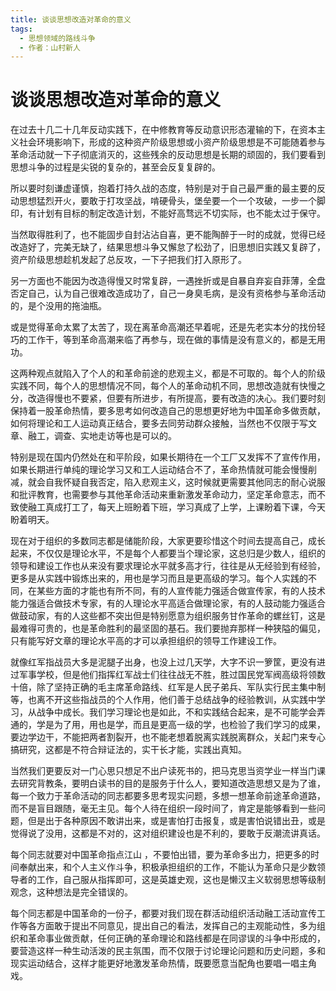 ```yaml
---
title: 谈谈思想改造对革命的意义
tags:
  - 思想领域的路线斗争
  - 作者：山村新人
---
```


# 谈谈思想改造对革命的意义

在过去十几二十几年反动实践下，在中修教育等反动意识形态灌输的下，在资本主义社会环境影响下，形成的这种资产阶级思想或小资产阶级思想是不可能随着参与革命活动就一下子彻底消灭的，这些残余的反动思想是长期的顽固的，我们要看到思想斗争的过程是尖锐的复杂的，甚至会反复复辟的。

所以要时刻谦虚谨慎，抱着打持久战的态度，特别是对于自己最严重的最主要的反动思想猛烈开火，要敢于打攻坚战，啃硬骨头，堡垒要一个一个攻破，一步一个脚印，有计划有目标的制定改造计划，不能好高骛远不切实际，也不能太过于保守。

当然取得胜利了，也不能固步自封沾沾自喜，更不能陶醉于一时的成就，觉得已经改造好了，完美无缺了，结果思想斗争又懈怠了松劲了，旧思想旧实践又复辟了，资产阶级思想趁机发起了总反攻，一下子把我们打入原形了。

另一方面也不能因为改造得慢又时常复辟，一遇挫折或是自暴自弃妄自菲薄，全盘否定自己，认为自己很难改造成功了，自己一身臭毛病，是没有资格参与革命活动的，是个没用的拖油瓶。

或是觉得革命太累了太苦了，现在离革命高潮还早着呢，还是先老实本分的找份轻巧的工作干，等到革命高潮来临了再参与，现在做的事情是没有意义的，都是无用功。

这两种观点就陷入了个人的和革命前途的悲观主义，都是不可取的。每个人的阶级实践不同，每个人的思想情况不同，每个人的革命动机不同，思想改造就有快慢之分，改造得慢也不要紧，但要有所进步，有所提高，要有改造的决心。我们要时刻保持着一股革命热情，要多思考如何改造自己的思想更好地为中国革命多做贡献，如何将理论和工人运动真正结合，要多去同劳动群众接触，当然也不仅限于写文章、融工，调查、实地走访等也是可以的。

特别是现在国内仍然处在和平阶段，如果长期待在一个工厂又发挥不了宣传作用，如果长期进行单纯的理论学习又和工人运动结合不了，革命热情就可能会慢慢削减，就会自我怀疑自我否定，陷入悲观主义，这时候就更需要其他同志的耐心说服和批评教育，也需要参与其他革命活动来重新激发革命动力，坚定革命意志，而不致使融工真成打工了，每天上班盼着下班，学习真成了上学，上课盼着下课，今天盼着明天。

现在对于组织的多数同志都是储能阶段，大家更要珍惜这个时间去提高自己，成长起来，不仅仅是理论水平，不是每个人都要当个理论家，这总归是少数人，组织的领导和建设工作也从来没有要求理论水平就多高才行，往往是从无经验到有经验，更多是从实践中锻炼出来的，用也是学习而且是更高级的学习。每个人实践的不同，在某些方面的才能也有所不同，有的人宣传能力强适合做宣传家，有的人技术能力强适合做技术专家，有的人理论水平高适合做理论家，有的人鼓动能力强适合做鼓动家，有的人这些都不突出但是特别愿意为组织服务甘作革命的螺丝钉，这是最难得可贵的，也是革命胜利的最坚固的基石。我们要抛弃那样一种狭隘的偏见，只有能写好文章的理论水平高的才可以承担组织的领导工作建设工作。

就像红军指战员大多是泥腿子出身，也没上过几天学，大字不识一箩筐，更没有进过军事学校，但是他们指挥红军战士们往往战无不胜，胜过国民党军阀高级将领数十倍，除了坚持正确的毛主席革命路线、红军是人民子弟兵、军队实行民主集中制等，也离不开这些指战员的个人作用，他们善于总结战争的经验教训，从实践中学习，从战争中成长。我们学习理论也是如此，不和实践结合起来，是不可能学会弄通的，学是为了用，用也是学，而且是更高一级的学，也检验了我们学习的成果，要边学边干，不能把两者割裂开，也不能老想着脱离实践脱离群众，关起门来专心搞研究，这都是不符合辩证法的，实干长才能，实践出真知。

当然我们更要反对一门心思只想足不出户读死书的，把马克思当资学业一样当门课去研究背教条，要明白读书的目的是服务于什么人，要知道改造思想又是为了谁，每一个致力于革命活动的同志都要多思考现实问题，多想一想革命前途革命道路，而不是盲目跟随，毫无主见。每个人待在组织一段时间了，肯定是能够看到一些问题，但是出于各种原因不敢讲出来，或是害怕打击报复，或是害怕说错出丑，或是觉得说了没用，这都是不对的，这对组织建设也是不利的，要敢于反潮流讲真话。

每个同志就要对中国革命指点江山 ，不要怕出错，要为革命多出力，把更多的时间奉献出来，和个人主义作斗争，积极承担组织的工作，不能认为革命只是少数领导者的工作，自己服从指挥即可，这是英雄史观，这也是懒汉主义软弱思想等级制观念，这种想法是完全错误的。

每个同志都是中国革命的一份子，都要对我们现在群活动组织活动融工活动宣传工作等各方面敢于提出不同意见，提出自己的看法，发挥自己的主观能动性，多为组织和革命事业做贡献，任何正确的革命理论和路线都是在同谬误的斗争中形成的，要营造这样一种生动活泼的民主氛围，而不仅限于讨论理论问题和历史问题，多和现实运动结合，这样才能更好地激发革命热情，既要愿意当配角也要唱一唱主角戏。